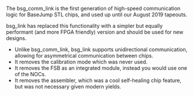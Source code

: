 The bsg_comm_link is the first generation of high-speed communication logic for BaseJump STL chips, and used up
until our August 2019 tapeouts. 

bsg_link has replaced this functionality with a simpler but equally performant (and more FPGA friendly)
version and should be used for new designs. 

   - Unlike bsg_comm_link, bsg_link supports unidirectional communication, allowing for asymmetrical communication between chips.
   - It removes the calibration mode which was never used.
   - It removes the FSB as an integrated module, instead you would use one of the NOCs.
   - It removes the assembler, which was a cool self-healing chip feature, but was not necessary given modern yields.
